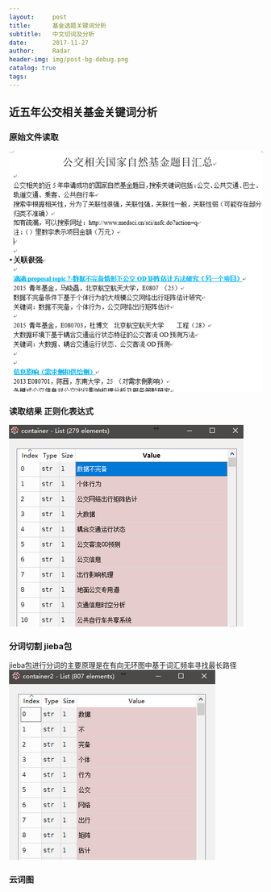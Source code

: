 ```yaml
---
layout:     post
title:      基金选题关键词分析
subtitle:   中文切词及分析
date:       2017-11-27
author:     Radar
header-img: img/post-bg-debug.png
catalog: true
tags:
---
```

## 近五年公交相关基金关键词分析
### 原始文件读取
![a1](/img/a1.png)
### 读取结果 正则化表达式
![a2](/img/a2.png)
### 分词切割 jieba包
jieba包进行分词的主要原理是在有向无环图中基于词汇频率寻找最长路径
![a3](/img/a3.png)
### 云词图
<html style="height: 100%">
   <head>
       <meta charset="utf-8">
   </head>
   <body style="height: 100%; margin: 0">
      <div id="container" style="width:750px;height:500px;"></div>
      <br>
      <script type="text/javascript" src="http://data-visual.cn/datav/src/js/echarts/echarts-3.8.4.min.js"></script>
      <script type="text/javascript" src="http://data-visual.cn/datav/src/js/echarts/extension/echarts-wordcloud.min.js"></script>
      <script type="text/javascript">
         var myChart = echarts.init(document.getElementById('container'));

            var option = {
                tooltip: {},
                series: [ {
                    type: 'wordCloud',
                    gridSize: 30,
                    sizeRange: [30, 125],
                    rotationRange: [0, 0],
                    shape: 'circle',
                    width: 600,
                    height: 400,
                    textStyle: {
                        normal: {
                            color: function () {
                                return 'rgb(' + [
                                    Math.round(Math.random() * 160),
                                    Math.round(Math.random() * 160),
                                    Math.round(Math.random() * 160)
                                ].join(',') + ')';
                            }
                        },
                        emphasis: {
                            shadowBlur: 10,
                            shadowColor: '#333'
                        }
                    },
                    data: [
                        {
                            name: '公交',
                            value: 77,
                            textStyle: {
                                normal: {
                                    color: 'black'
                                },
                                emphasis: {
                                    color: 'red'
                                }
                            }
                        },
                        {
                            name: '网络',
                            value: 30
                        },
                        {
                            name: '交通',
                            value: 24
                        },
                        {
                            name: '协同',
                            value: 18
                        },
                        {
                            name: '轨道',
                            value: 15
                        },
                        {
                            name: '调度',
                            value: 14
                        },
                        {
                            name: '数据',
                            value: 11
                        },
                        {
                            name: '乘客',
                            value: 11
                        },
                        {
                            name: '模式',
                            value: 10
                        },
                        {
                            name: '时空',
                            value: 9
                        },
                        {
                            name: '专用道',
                            value: 8
                        },
                        {
                            name: '空间',
                            value: 7
                        },
                        {
                            name: '耦合',
                            value: 6
                        },
                        {
                            name: '响应',
                            value: 5
                        },
                        {
                            name: '需求',
                            value: 5
                        },
                        {
                            name: '机理',
                            value: 4
                        },
                        {
                            name: '感知',
                            value: 4
                        },
                        {
                            name: '车辆',
                            value: 4
                        },
                        {
                            name: '通勤',
                            value: 3
                        },
                        {
                            name: '建模',
                            value: 3
                        },
						{
                            name: '预测',
                            value: 3
                        },
						{
                            name: '可达性',
                            value: 3
                        },
						{
                            name: '协调',
                            value: 3
                        }
                    ]
                } ]
         };
         myChart.setOption(option);
       </script>
   </body>
</html>
### 
